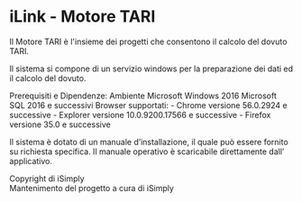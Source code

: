 # iLink - Motore TARI
Il Motore TARI è l'insieme dei progetti che consentono il calcolo del dovuto TARI.

Il sistema si compone di un servizio windows per la preparazione dei dati ed il calcolo del dovuto.

Prerequisiti e Dipendenze:
Ambiente Microsoft Windows 2016
Microsoft SQL 2016 e successivi
Browser supportati:
       - Chrome versione 56.0.2924 e successive
       - Explorer versione 10.0.9200.17566 e successive
       - Firefox versione 35.0 e successive

Il sistema è dotato di un manuale d’installazione, il quale può essere fornito su richiesta specifica. Il manuale operativo è scaricabile direttamente dall’ applicativo.

Copyright di iSimply  
Mantenimento del progetto a cura di iSimply
